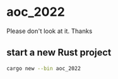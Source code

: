 # aoc_2022
Please don't look at it. Thanks

## start a new Rust project
```bash
cargo new --bin aoc_2022
```